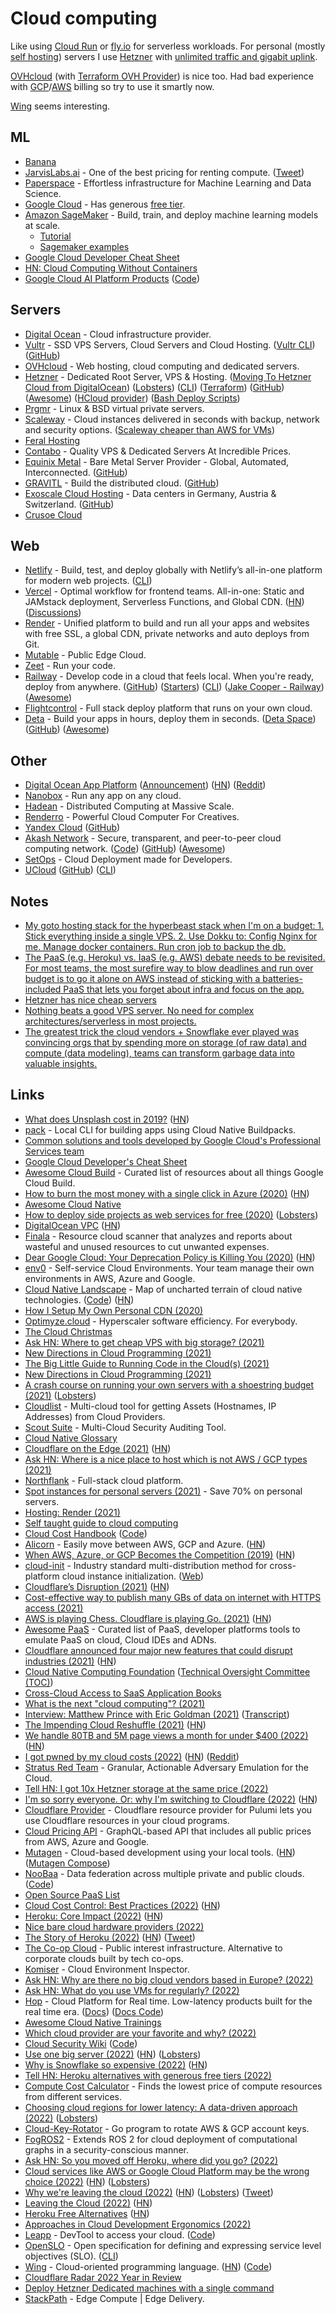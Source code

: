 # Cloud computing

Like using [Cloud Run](https://cloud.google.com/run) or [fly.io](https://fly.io/) for serverless workloads. For personal (mostly [self hosting](../privacy/self-hosting.md)) servers I use [Hetzner](https://www.hetzner.com/) with [unlimited traffic and gigabit uplink](https://news.ycombinator.com/item?id=30055054).

[OVHcloud](https://www.ovhcloud.com/en-ie/) (with [Terraform OVH Provider](https://github.com/ovh/terraform-provider-ovh)) is nice too. Had bad experience with [GCP](gcp/gcp.md)/[AWS](aws/aws.md) billing so try to use it smartly now.

[Wing](https://github.com/winglang/wing) seems interesting.

## ML

- [Banana](https://www.banana.dev/)
- [JarvisLabs.ai](https://cloud.jarvislabs.ai/) - One of the best pricing for renting compute. ([Tweet](https://twitter.com/bhutanisanyam1/status/1448971253654556674))
- [Paperspace](https://www.paperspace.com/) - Effortless infrastructure for Machine Learning and Data Science.
- [Google Cloud](https://cloud.google.com/) - Has generous [free tier](https://cloud.google.com/free/).
- [Amazon SageMaker](https://aws.amazon.com/sagemaker/) - Build, train, and deploy machine learning models at scale.
  - [Tutorial](https://docs.aws.amazon.com/sagemaker/latest/dg/whatis.html)
  - [Sagemaker examples](https://github.com/awslabs/amazon-sagemaker-examples)
- [Google Cloud Developer Cheat Sheet](https://medium.com/google-cloud/the-google-cloud-developer-cheat-sheet-429775bd6d11)
- [HN: Cloud Computing Without Containers](https://news.ycombinator.com/item?id=18415708)
- [Google Cloud AI Platform Products](https://cloud.google.com/ai-platform/docs) ([Code](https://github.com/GoogleCloudPlatform/ai-platform-samples))

## Servers

- [Digital Ocean](https://www.digitalocean.com/) - Cloud infrastructure provider.
- [Vultr](https://www.vultr.com/) - SSD VPS Servers, Cloud Servers and Cloud Hosting. ([Vultr CLI](https://github.com/vultr/vultr-cli)) ([GitHub](https://github.com/vultr))
- [OVHcloud](https://www.ovh.com/world/) - Web hosting, cloud computing and dedicated servers.
- [Hetzner](https://www.hetzner.com/) - Dedicated Root Server, VPS & Hosting. ([Moving To Hetzner Cloud from DigitalOcean](https://figbert.com/posts/moving-to-hetzner-from-digitalocean/)) ([Lobsters](https://lobste.rs/s/anzwio/moving_hetzner_cloud_from_digitalocean)) ([CLI](https://github.com/hetznercloud/cli)) ([Terraform](https://github.com/hetznercloud/terraform-provider-hcloud)) ([GitHub](https://github.com/hetznercloud)) ([Awesome](https://github.com/hetznercloud/awesome-hcloud)) ([HCloud provider](https://github.com/pulumi/pulumi-hcloud)) ([Bash Deploy Scripts](https://github.com/hetzneronline/installimage))
- [Prgmr](https://prgmr.com/xen/) - Linux & BSD virtual private servers.
- [Scaleway](https://www.scaleway.com/en/) - Cloud instances delivered in seconds with backup, network and security options. ([Scaleway cheaper than AWS for VMs](https://twitter.com/jpetazzo/status/1294561330805059585))
- [Feral Hosting](https://www.feralhosting.com/pricing)
- [Contabo](https://contabo.com/en/) - Quality VPS & Dedicated Servers At Incredible Prices.
- [Equinix Metal](https://metal.equinix.com/) - Bare Metal Server Provider - Global, Automated, Interconnected. ([GitHub](https://github.com/packethost))
- [GRAVITL](https://gravitl.com/) - Build the distributed cloud. ([GitHub](https://github.com/gravitl))
- [Exoscale Cloud Hosting](https://www.exoscale.com/) - Data centers in Germany, Austria & Switzerland. ([GitHub](https://github.com/exoscale))
- [Crusoe Cloud](https://crusoecloud.com/)

## Web

- [Netlify](https://www.netlify.com/) - Build, test, and deploy globally with Netlify’s all-in-one platform for modern web projects. ([CLI](https://github.com/netlify/cli))
- [Vercel](https://vercel.com) - Optimal workflow for frontend teams. All-in-one: Static and JAMstack deployment, Serverless Functions, and Global CDN. ([HN](https://news.ycombinator.com/item?id=25442072)) ([Discussions](https://github.com/vercel/community/discussions))
- [Render](https://render.com/) - Unified platform to build and run all your apps and websites with free SSL, a global CDN, private networks and auto deploys from Git.
- [Mutable](https://mutable.io/) - Public Edge Cloud.
- [Zeet](https://zeet.co/) - Run your code.
- [Railway](https://railway.app/) - Develop code in a cloud that feels local. When you're ready, deploy from anywhere. ([GitHub](https://github.com/railwayapp)) ([Starters](https://github.com/railwayapp/starters)) ([CLI](https://github.com/railwayapp/cli)) ([Jake Cooper - Railway](https://www.youtube.com/watch?v=0YLNrvy_F70)) ([Awesome](https://github.com/railwayapp/awesome-railway))
- [Flightcontrol](https://flightcontrol.dev/) - Full stack deploy platform that runs on your own cloud.
- [Deta](https://www.deta.sh/) - Build your apps in hours, deploy them in seconds. ([Deta Space](https://deta.space/)) ([GitHub](https://github.com/deta)) ([Awesome](https://github.com/deta/awesome-deta))

## Other

- [Digital Ocean App Platform](https://www.digitalocean.com/products/app-platform/) ([Announcement](https://www.digitalocean.com/blog/introducing-digitalocean-app-platform-reimagining-paas-to-make-it-simpler-for-you-to-build-deploy-and-scale-apps/)) ([HN](https://news.ycombinator.com/item?id=24698334)) ([Reddit](https://www.reddit.com/r/webdev/comments/j699a0/digitalocean_launches_app_platform_a_fully/))
- [Nanobox](https://nanobox.io/) - Run any app on any cloud.
- [Hadean](https://hadean.com/) - Distributed Computing at Massive Scale.
- [Renderro](https://renderro.com/) - Powerful Cloud Computer For Creatives.
- [Yandex Cloud](https://cloud.yandex.com/en/) ([GitHub](https://github.com/yandex-cloud))
- [Akash Network](https://akash.network/) - Secure, transparent, and peer-to-peer cloud computing network. ([Code](https://github.com/ovrclk/akash)) ([GitHub](https://github.com/ovrclk)) ([Awesome](https://github.com/ovrclk/awesome-akash))
- [SetOps](https://www.setops.co/) - Cloud Deployment made for Developers.
- [UCloud](https://www.ucloud.cn/en/) ([GitHub](https://github.com/ucloud)) ([CLI](https://github.com/ucloud/ucloud-cli))

## Notes

- [My goto hosting stack for the hyperbeast stack when I'm on a budget: 1. Stick everything inside a single VPS. 2. Use Dokku to: Config Nginx for me. Manage docker containers. Run cron job to backup the db.](https://twitter.com/benawad/status/1366423507555536896)
- [The PaaS (e.g. Heroku) vs. IaaS (e.g. AWS) debate needs to be revisited. For most teams, the most surefire way to blow deadlines and run over budget is to go it alone on AWS instead of sticking with a batteries-included PaaS that lets you forget about infra and focus on the app.](https://twitter.com/searls/status/1379461145799618564)
- [Hetzner has nice cheap servers](https://twitter.com/shipilev/status/1444618666826424322)
- [Nothing beats a good VPS server. No need for complex architectures/serverless in most projects.](https://twitter.com/pierregillesl/status/1445339116405604359)
- [The greatest trick the cloud vendors + Snowflake ever played was convincing orgs that by spending more on storage (of raw data) and compute (data modeling), teams can transform garbage data into valuable insights.](https://twitter.com/sarahcat21/status/1499863693277876225)

## Links

- [What does Unsplash cost in 2019?](https://medium.com/unsplash/what-does-unsplash-cost-in-2019-f499620a14d0) ([HN](https://news.ycombinator.com/item?id=19827521))
- [pack](https://github.com/buildpack/pack) - Local CLI for building apps using Cloud Native Buildpacks.
- [Common solutions and tools developed by Google Cloud's Professional Services team](https://github.com/GoogleCloudPlatform/professional-services)
- [Google Cloud Developer's Cheat Sheet](https://github.com/gregsramblings/google-cloud-4-words)
- [Awesome Cloud Build](https://github.com/Timtech4u/awesome-cloudbuild) - Curated list of resources about all things Google Cloud Build.
- [How to burn the most money with a single click in Azure (2020)](https://mijailovic.net/2020/03/28/azure-money-burning/) ([HN](https://news.ycombinator.com/item?id=22718330))
- [Awesome Cloud Native](https://github.com/rootsongjc/awesome-cloud-native)
- [How to deploy side projects as web services for free (2020)](https://ashishb.net/tech/how-to-deploy-side-projects-as-web-services-for-free/) ([Lobsters](https://lobste.rs/s/nn0kpt/how_deploy_side_projects_as_web_services))
- [DigitalOcean VPC](https://blog.digitalocean.com/vpc-trust-platform/) ([HN](https://news.ycombinator.com/item?id=23007860))
- [Finala](https://github.com/similarweb/finala) - Resource cloud scanner that analyzes and reports about wasteful and unused resources to cut unwanted expenses.
- [Dear Google Cloud: Your Deprecation Policy is Killing You (2020)](https://medium.com/@steve.yegge/dear-google-cloud-your-deprecation-policy-is-killing-you-ee7525dc05dc) ([HN](https://news.ycombinator.com/item?id=24165445))
- [env0](https://www.env0.com/) - Self-service Cloud Environments. Your team manage their own environments in AWS, Azure and Google.
- [Cloud Native Landscape](https://landscape.cncf.io/) - Map of uncharted terrain of cloud native technologies. ([Code](https://github.com/cncf/landscape)) ([HN](https://news.ycombinator.com/item?id=29935767))
- [How I Setup My Own Personal CDN (2020)](https://joel.net/how-i-setup-my-own-personal-cdn)
- [Optimyze.cloud](https://optimyze.cloud/) - Hyperscaler software efficiency. For everybody.
- [The Cloud Christmas](https://thecloud.christmas/)
- [Ask HN: Where to get cheap VPS with big storage? (2021)](https://news.ycombinator.com/item?id=25713160)
- [New Directions in Cloud Programming (2021)](https://arxiv.org/abs/2101.01159)
- [The Big Little Guide to Running Code in the Cloud(s) (2021)](https://sudhir.io/the-big-little-guide-to-running-code-in-the-clouds/)
- [New Directions in Cloud Programming (2021)](http://cidrdb.org/cidr2021/papers/cidr2021_paper16.pdf)
- [A crash course on running your own servers with a shoestring budget (2021)](https://blog.alexgleason.me/run-your-own-server/) ([Lobsters](https://lobste.rs/s/77orlj/crash_course_on_running_your_own_servers))
- [Cloudlist](https://github.com/projectdiscovery/cloudlist) - Multi-cloud tool for getting Assets (Hostnames, IP Addresses) from Cloud Providers.
- [Scout Suite](https://github.com/nccgroup/ScoutSuite) - Multi-Cloud Security Auditing Tool.
- [Cloud Native Glossary](https://github.com/cncf/glossary/blob/main/cloudnative-glossary.pdf)
- [Cloudflare on the Edge (2021)](https://stratechery.com/2021/cloudflare-on-the-edge/) ([HN](https://news.ycombinator.com/item?id=27120677))
- [Ask HN: Where is a nice place to host which is not AWS / GCP types (2021)](https://news.ycombinator.com/item?id=27150689)
- [Northflank](https://northflank.com/) - Full-stack cloud platform.
- [Spot instances for personal servers (2021)](https://pitr.ca/2021-05-23-personal-spot) - Save 70% on personal servers.
- [Hosting: Render (2021)](https://blog.placemark.io/2021/05/14/render.html)
- [Self taught guide to cloud computing](https://github.com/madebygps/self-taught-guide-to-cloud-computing)
- [Cloud Cost Handbook](https://handbook.vantage.sh/) ([Code](https://github.com/vantage-sh/handbook))
- [Alicorn](https://alicorncloud.io/) - Easily move between AWS, GCP and Azure. ([HN](https://news.ycombinator.com/item?id=28167349))
- [When AWS, Azure, or GCP Becomes the Competition (2019)](https://www.gkogan.co/blog/big-cloud/) ([HN](https://news.ycombinator.com/item?id=28351951))
- [cloud-init](https://github.com/canonical/cloud-init) - Industry standard multi-distribution method for cross-platform cloud instance initialization. ([Web](https://cloud-init.io/))
- [Cloudflare’s Disruption (2021)](https://stratechery.com/2021/cloudflares-disruption/) ([HN](https://news.ycombinator.com/item?id=28707317))
- [Cost-effective way to publish many GBs of data on internet with HTTPS access (2021)](https://twitter.com/shipilev/status/1444292088254943234)
- [AWS is playing Chess. Cloudflare is playing Go. (2021)](https://www.swyx.io/cloudflare-go/) ([HN](https://news.ycombinator.com/item?id=28903982))
- [Awesome PaaS](https://github.com/debarshibasak/awesome-paas) - Curated list of PaaS, developer platforms tools to emulate PaaS on cloud, Cloud IDEs and ADNs.
- [Cloudflare announced four major new features that could disrupt industries (2021)](https://www.indiehackers.com/post/cloudflare-just-disrupted-3-industries-in-1-week-907e44a8f5) ([HN](https://news.ycombinator.com/item?id=28746880))
- [Cloud Native Computing Foundation](https://www.cncf.io/) ([Technical Oversight Committee (TOC)](https://github.com/cncf/toc))
- [Cross-Cloud Access to SaaS Application Books](https://www.manning.com/liveprojectseries/cross-cloud-access-to-SaaS-application)
- [What is the next "cloud computing"? (2021)](https://www.reddit.com/r/investing/comments/qw71tf/what_is_the_next_cloud_computing/)
- [Interview: Matthew Prince with Eric Goldman (2021)](https://www.youtube.com/watch?v=30QNAMBdkbc) ([Transcript](https://knightfoundation.org/interview-matthew-prince-with-eric-goldman/))
- [The Impending Cloud Reshuffle (2021)](https://erikbern.com/2021/11/30/storm-in-the-stratosphere-how-the-cloud-will-be-reshuffled.html) ([HN](https://news.ycombinator.com/item?id=29411566))
- [We handle 80TB and 5M page views a month for under $400 (2022)](https://blog.polyhaven.com/how-we-handle-80tb-and-5m-page-views-a-month-for-under-400/) ([HN](https://news.ycombinator.com/item?id=29816504))
- [I got pwned by my cloud costs (2022)](https://www.troyhunt.com/how-i-got-pwned-by-my-cloud-costs/) ([HN](https://news.ycombinator.com/item?id=30054739)) ([Reddit](https://www.reddit.com/r/programming/comments/sbhgup/how_i_got_pwned_by_my_cloud_costs/))
- [Stratus Red Team](https://github.com/DataDog/stratus-red-team) - Granular, Actionable Adversary Emulation for the Cloud.
- [Tell HN: I got 10x Hetzner storage at the same price (2022)](https://news.ycombinator.com/item?id=30398534)
- [I'm so sorry everyone. Or: why I'm switching to Cloudflare (2022)](https://ersei.saggis.com/en/blog/im-sorry-everyone-cloudflare) ([HN](https://news.ycombinator.com/item?id=30443178))
- [Cloudflare Provider](https://github.com/pulumi/pulumi-cloudflare) - Cloudflare resource provider for Pulumi lets you use Cloudflare resources in your cloud programs.
- [Cloud Pricing API](https://github.com/infracost/cloud-pricing-api) - GraphQL-based API that includes all public prices from AWS, Azure and Google.
- [Mutagen](https://mutagen.io/) - Cloud-based development using your local tools. ([HN](https://news.ycombinator.com/item?id=30957156)) ([Mutagen Compose](https://github.com/mutagen-io/mutagen-compose))
- [NooBaa](https://www.noobaa.io/) - Data federation across multiple private and public clouds. ([Code](https://github.com/noobaa/noobaa-core))
- [Open Source PaaS List](https://github.com/guettli/open-source-paas)
- [Cloud Cost Control: Best Practices (2022)](https://bestcloudplatform.com/cloud-cost-control-best-practices/) ([HN](https://news.ycombinator.com/item?id=31271340))
- [Heroku: Core Impact (2022)](https://brandur.org/nanoglyphs/033-heroku) ([HN](https://news.ycombinator.com/item?id=31391272))
- [Nice bare cloud hardware providers (2022)](https://news.ycombinator.com/item?id=31496680)
- [The Story of Heroku (2022)](https://leerob.io/blog/heroku) ([HN](https://news.ycombinator.com/item?id=31559270)) ([Tweet](https://twitter.com/leeerob/status/1531279732213485568))
- [The Co-op Cloud](https://coopcloud.tech/) - Public interest infrastructure. Alternative to corporate clouds built by tech co-ops.
- [Komiser](https://github.com/mlabouardy/komiser) - Cloud Environment Inspector.
- [Ask HN: Why are there no big cloud vendors based in Europe? (2022)](https://news.ycombinator.com/item?id=31768109)
- [Ask HN: What do you use VMs for regularly? (2022)](https://news.ycombinator.com/item?id=31822932)
- [Hop](https://hop.io/) - Cloud Platform for Real time. Low-latency products built for the real time era. ([Docs](https://docs.hop.io/)) ([Docs Code](https://github.com/hopinc/hop-client-js))
- [Awesome Cloud Native Trainings](https://github.com/joseadanof/awesome-cloudnative-trainings)
- [Which cloud provider are your favorite and why? (2022)](https://www.reddit.com/r/devops/comments/w7vhvj/which_cloud_provider_are_your_favorite_and_why/)
- [Cloud Security Wiki](https://www.secwiki.cloud/) ([Code](https://github.com/withsecurelabs/cloud-wiki))
- [Use one big server (2022)](https://specbranch.com/posts/one-big-server/) ([HN](https://news.ycombinator.com/item?id=32319147)) ([Lobsters](https://lobste.rs/s/yimhoy/use_one_big_server))
- [Why is Snowflake so expensive (2022)](https://blog.devgenius.io/why-is-snowflake-so-expensive-92b67203945) ([HN](https://news.ycombinator.com/item?id=32551212))
- [Tell HN: Heroku alternatives with generous free tiers (2022)](https://news.ycombinator.com/item?id=32599398)
- [Compute Cost Calculator](https://compute-cost.com/) - Finds the lowest price of compute resources from different services.
- [Choosing cloud regions for lower latency: A data-driven approach (2022)](https://utdemir.com/posts/choosing-cloud-regions.html) ([Lobsters](https://lobste.rs/s/l2cgvp/choosing_cloud_regions_for_lower_latency))
- [Cloud-Key-Rotator](https://github.com/ovotech/cloud-key-rotator) - Go program to rotate AWS & GCP account keys.
- [FogROS2](https://github.com/BerkeleyAutomation/FogROS2) - Extends ROS 2 for cloud deployment of computational graphs in a security-conscious manner.
- [Ask HN: So you moved off Heroku, where did you go? (2022)](https://news.ycombinator.com/item?id=33077118)
- [Cloud services like AWS or Google Cloud Platform may be the wrong choice (2022)](https://www.karlsutt.com/articles/you-should-not-be-using-aws/) ([HN](https://news.ycombinator.com/item?id=33202453)) ([Lobsters](https://lobste.rs/s/eibd0s/you_should_not_be_using_aws_probably))
- [Why we're leaving the cloud (2022)](https://world.hey.com/dhh/why-we-re-leaving-the-cloud-654b47e0) ([HN](https://news.ycombinator.com/item?id=33260061)) ([Lobsters](https://lobste.rs/s/9b0y0f/why_we_re_leaving_cloud)) ([Tweet](https://twitter.com/swardley/status/1583814169656459265))
- [Leaving the Cloud (2022)](https://www.rework.fm/leaving-the-cloud/) ([HN](https://news.ycombinator.com/item?id=33301078))
- [Heroku Free Alternatives](https://github.com/Engagespot/heroku-free-alternatives) ([HN](https://news.ycombinator.com/item?id=33300053))
- [Approaches in Cloud Development Ergonomics (2022)](https://metalbear.co/blog/approaches-in-cloud-development-ergonomics/)
- [Leapp](https://www.leapp.cloud/) - DevTool to access your cloud. ([Code](https://github.com/Noovolari/leapp))
- [OpenSLO](https://github.com/OpenSLO/OpenSLO) - Open specification for defining and expressing service level objectives (SLO). ([CLI](https://github.com/OpenSLO/oslo))
- [Wing](https://www.winglang.io/) - Cloud-oriented programming language. ([HN](https://news.ycombinator.com/item?id=34051325)) ([Code](https://github.com/winglang/wing))
- [Cloudflare Radar 2022 Year in Review](https://blog.cloudflare.com/radar-2022-year-in-review/)
- [Deploy Hetzner Dedicated machines with a single command](https://github.com/cachix/cachix-deploy-hetzner-dedicacted)
- [StackPath](https://www.stackpath.com/) - Edge Compute | Edge Delivery.

